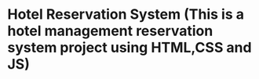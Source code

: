 # Hotel Reservation System  (This is a hotel management reservation system project using HTML,CSS and JS)
